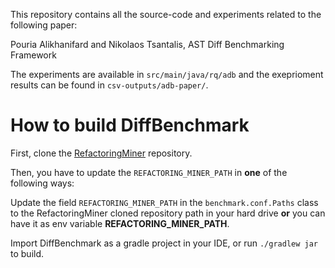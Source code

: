 This repository contains all the source-code and experiments related to the following paper:

Pouria Alikhanifard and Nikolaos Tsantalis, AST Diff Benchmarking Framework

[//]: # (Pouria Alikhanifard and Nikolaos Tsantalis, "[A Novel Refactoring and Semantic Aware Abstract Syntax Tree Differencing Tool and a Benchmark for Evaluating the Accuracy of Diff Tools]&#40;https://dl.acm.org/doi/10.1145/3696002&#41;," *ACM Transactions on Software Engineering and Methodology*, 2024.)

The experiments are available in `src/main/java/rq/adb` and the exeprioment results can be found in `csv-outputs/adb-paper/`.


# How to build DiffBenchmark

First, clone the [RefactoringMiner](https://github.com/tsantalis/RefactoringMiner.git) repository.

Then, you have to update the `REFACTORING_MINER_PATH` in **one** of the following ways:

Update the field `REFACTORING_MINER_PATH` in the `benchmark.conf.Paths` class to the RefactoringMiner cloned repository path in your hard drive **or** you can have it as env variable **REFACTORING_MINER_PATH**.

Import DiffBenchmark as a gradle project in your IDE, or run `./gradlew jar` to build.
